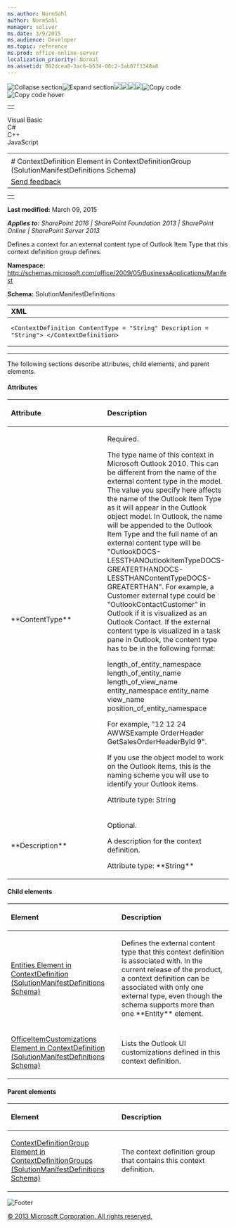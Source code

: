 ```yaml
---
ms.author: NormSohl
author: NormSohl
manager: soliver
ms.date: 3/9/2015
ms.audience: Developer
ms.topic: reference
ms.prod: office-online-server
localization_priority: Normal
ms.assetid: 082dcea0-3ac6-b534-08c2-3ab87f3348a8
---
```


![Collapse
section](../icons/collapse_all.gif "Collapse section")![Expand
section](../icons/expand_all.gif "Expand section")![](../icons/collapse_all.gif)![](../icons/expand_all.gif)![](../icons/dropdown.gif)![](../icons/dropdownHover.gif)![Copy
code](../icons/copycode.gif "Copy code")![Copy code
hover](../icons/copycodeHighlight.gif "Copy code hover")
<table>
<tbody>
<tr class="odd">
<td align="left"></td>
</tr>
</tbody>
</table>

Visual Basic  
C\#  
C++  
JavaScript  

<table>
<tbody>
<tr class="odd">
<td align="left"><span id="runningHeaderText"></span></td>
</tr>
<tr class="even">
<td align="left"># ContextDefinition Element in ContextDefinitionGroup (SolutionManifestDefinitions Schema)</td>
</tr>
<tr class="odd">
<td align="left"><span id="headfeedbackarea" class="feedbackhead"><a href="javascript:SubmitFeedback(&#39;docthis@Microsoft.com&#39;,&#39;&#39;,&#39;&#39;,&#39;&#39;,&#39;1.0.18082.1225&#39;,&#39;%0\dThank%20you%20for%20your%20feedback.%20The%20developer%20writing%20teams%20use%20your%20feedback%20to%20improve%20documentation.%20While%20we%20are%20reviewing%20your%20feedback,%20we%20may%20send%20you%20e-mail%20to%20ask%20for%20clarification%20or%20feedback%20on%20a%20solution.%20We%20do%20not%20use%20your%20e-mail%20address%20for%20any%20other%20purpose%20and%20we%20delete%20it%20after%20we%20finish%20our%20review.%0\AFor%20further%20information%20about%20the%20privacy%20policies%20of%20Microsoft,%20please%20see%20http://privacy.microsoft.com/en-us/default.aspx.%0\A%0\d&#39;,&#39;Customer%20feedback&#39;);">Send feedback</a></span></td>
</tr>
</tbody>
</table>

<table>
<colgroup>
<col width="100%" />
</colgroup>
<tbody>
<tr class="odd">
<td align="left"></td>
</tr>
</tbody>
</table>

**Last modified:** March 09, 2015

***Applies to:** SharePoint 2016 | SharePoint Foundation 2013 |
SharePoint Online | SharePoint Server 2013*

Defines a context for an external content type of Outlook Item Type that
this context definition group defines.

**Namespace:**
http://schemas.microsoft.com/office/2009/05/BusinessApplications/Manifest

**Schema:** SolutionManifestDefinitions

<span codelanguage="xmlLang"></span>
<table>
<colgroup>
<col width="100%" />
</colgroup>
<thead>
<tr class="header">
<th align="left">XML</th>
</tr>
</thead>
<tbody>
<tr class="odd">
<td align="left"><pre><code>&lt;ContextDefinition ContentType = &quot;String&quot; Description = &quot;String&quot;&gt; &lt;/ContextDefinition&gt;</code></pre></td>
</tr>
</tbody>
</table>


--------------------------------------------------------------------------------------------------------------------------------------------------------------------------------------------------------------------------------------

The following sections describe attributes, child elements, and parent
elements.

#### Attributes

<table>
<colgroup>
<col width="50%" />
<col width="50%" />
</colgroup>
<thead>
<tr class="header">
<th align="left"><p>Attribute</p></th>
<th align="left"><p>Description</p></th>
</tr>
</thead>
<tbody>
<tr class="odd">
<td align="left"><p>**ContentType**</p></td>
<td align="left"><p>Required.</p>
<p>The type name of this context in Microsoft Outlook 2010. This can be different from the name of the external content type in the model. The value you specify here affects the name of the Outlook Item Type as it will appear in the Outlook object model. In Outlook, the name will be appended to the Outlook Item Type and the full name of an external content type will be &quot;OutlookDOCS-LESSTHANOutlookItemTypeDOCS-GREATERTHANDOCS-LESSTHANContentTypeDOCS-GREATERTHAN&quot;. For example, a Customer external type could be &quot;OutlookContactCustomer&quot; in Outlook if it is visualized as an Outlook Contact. If the external content type is visualized in a task pane in Outlook, the content type has to be in the following format:</p>
<p><span class="code">length_of_entity_namespace length_of_entity_name length_of_view_name entity_namespace entity_name view_name position_of_entity_namespace</span></p>
<p>For example, &quot;12 12 24 AWWSExample OrderHeader GetSalesOrderHeaderById 9&quot;.</p>
<p>If you use the object model to work on the Outlook items, this is the naming scheme you will use to identify your Outlook items.</p>
<p>Attribute type: String</p></td>
</tr>
<tr class="even">
<td align="left"><p>**Description**</p></td>
<td align="left"><p>Optional.</p>
<p>A description for the context definition.</p>
<p>Attribute type: **String**</p></td>
</tr>
</tbody>
</table>

#### Child elements

<table>
<colgroup>
<col width="50%" />
<col width="50%" />
</colgroup>
<thead>
<tr class="header">
<th align="left"><p>Element</p></th>
<th align="left"><p>Description</p></th>
</tr>
</thead>
<tbody>
<tr class="odd">
<td align="left"><p><span sdata="link"><a href="entities-element-in-contextdefinition-solutionmanifestdefinitions-schema.htm">Entities Element in ContextDefinition (SolutionManifestDefinitions Schema)</a></span></p></td>
<td align="left"><p>Defines the external content type that this context definition is associated with. In the current release of the product, a context definition can be associated with only one external type, even though the schema supports more than one **Entity** element.</p></td>
</tr>
<tr class="even">
<td align="left"><p><span sdata="link"><a href="officeitemcustomizations-element-in-contextdefinition-solutionmanifestdefinition.htm">OfficeItemCustomizations Element in ContextDefinition (SolutionManifestDefinitions Schema)</a></span></p></td>
<td align="left"><p>Lists the Outlook UI customizations defined in this context definition.</p></td>
</tr>
</tbody>
</table>

#### Parent elements

<table>
<colgroup>
<col width="50%" />
<col width="50%" />
</colgroup>
<thead>
<tr class="header">
<th align="left"><p>Element</p></th>
<th align="left"><p>Description</p></th>
</tr>
</thead>
<tbody>
<tr class="odd">
<td align="left"><p><span sdata="link"><a href="contextdefinitiongroup-element-in-contextdefinitiongroups-solutionmanifestdefini.htm">ContextDefinitionGroup Element in ContextDefinitionGroups (SolutionManifestDefinitions Schema)</a></span></p></td>
<td align="left"><p>The context definition group that contains this context definition.</p></td>
</tr>
</tbody>
</table>

![Footer](../icons/footer.gif "Footer")

[© 2013 Microsoft Corporation. All rights
reserved.](office-2013-documentation-copyright-notice.htm)



